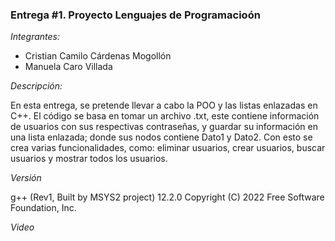 ### Entrega #1. Proyecto Lenguajes de Programacioón

*Integrantes:*

* Cristian Camilo Cárdenas Mogollón
* Manuela Caro Villada

*Descripción:*

En esta entrega, se pretende llevar a cabo la POO y las listas enlazadas en C++.
El código se basa en tomar un archivo .txt, este contiene información de usuarios con sus respectivas contraseñas, y guardar su información en una lista enlazada; donde sus nodos contiene Dato1 y Dato2. Con esto se crea varias funcionalidades, como: eliminar usuarios, crear usuarios, buscar usuarios y mostrar todos los usuarios.

*Versión*

g++ (Rev1, Built by MSYS2 project) 12.2.0
Copyright (C) 2022 Free Software Foundation, Inc.

*Video*
